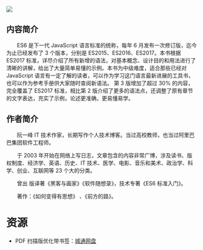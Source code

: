 ![](http://img3m8.ddimg.cn/97/33/25156888-1_u_3.jpg)

## 内容简介

　　ES6 是下一代 JavaScript 语言标准的统称，每年 6 月发布一次修订版，迄今为止已经发布了 3 个版本，分别是 ES2015、ES2016、ES2017。本书根据 ES2017 标准，详尽介绍了所有新增的语法，对基本概念、设计目的和用法进行了清晰的讲解，给出了大量简单易懂的示例。本书为中级难度，适合那些已经对 JavaScript 语言有一定了解的读者，可以作为学习这门语言最新进展的工具书，也可以作为参考手册供大家随时查阅新语法。 第 3 版增加了超过 30% 的内容，完全覆盖了 ES2017 标准，相比第 2 版介绍了更多的语法点，还调整了原有章节的文字表达，充实了示例，论述更准确，更易懂易学。

## 作者简介

　　阮一峰 IT 技术作家，长期写作个人技术博客。当过高校教师，也当过阿里巴巴集团软件工程师。

　　于 2003 年开始在网络上写日志，文章包含的内容非常广博，涉及读书、版权制度、经济学、英语、历史、IT 技术、医学、电影、音乐和美术、政治学、科学、创业、互联网等 23 个大的分类。

　　曾出 版译著《黑客与画家》《软件随想录》，技术专著《ES6 标准入门》。

　　著作：《如何变得有思想》 、《前方的路》。

# 资源

* PDF 扫描版优化带书签：[城通网盘](https://u11215426.pipipan.com/fs/11215426-332135418)
